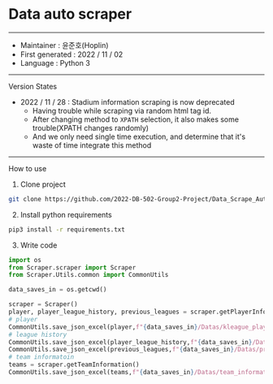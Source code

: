 Data auto scraper 
===
***
- Maintainer : 윤준호(Hoplin)
- First generated : 2022 / 11 / 02
- Language : Python 3
***
Version States

- 2022 / 11 / 28 : Stadium information scraping is now deprecated
  - Having trouble while scraping via random html tag id.
  - After changing method to `XPATH` selection, it also makes some trouble(XPATH changes randomly)
  - And we only need single time execution, and determine that it's waste of time integrate this method
***
How to use

1. Clone project

```bash
git clone https://github.com/2022-DB-502-Group2-Project/Data_Scrape_Automater.git
```
2. Install python requirements

```bash
pip3 install -r requirements.txt
```

3. Write code

```python
import os
from Scraper.scraper import Scraper
from Scraper.Utils.common import CommonUtils

data_saves_in = os.getcwd()

scraper = Scraper()
player, player_league_history, previous_leagues = scraper.getPlayerInformation(pagination_count=1)
# player
CommonUtils.save_json_excel(player,f"{data_saves_in}/Datas/kleague_player_information")
# league history
CommonUtils.save_json_excel(player_league_history,f"{data_saves_in}/Datas/kleague_player_league_history")
CommonUtils.save_json_excel(previous_leagues,f"{data_saves_in}/Datas/previous_league_history")
# team informatoin
teams = scraper.getTeamInformation()
CommonUtils.save_json_excel(teams,f"{data_saves_in}/Datas/team_information")
```